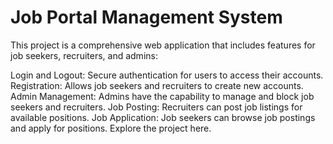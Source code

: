 # Job Portal Management System
This project is a comprehensive web application that includes features for job seekers, recruiters, and admins:

Login and Logout: Secure authentication for users to access their accounts.
Registration: Allows job seekers and recruiters to create new accounts.
Admin Management: Admins have the capability to manage and block job seekers and recruiters.
Job Posting: Recruiters can post job listings for available positions.
Job Application: Job seekers can browse job postings and apply for positions.
Explore the project here.

